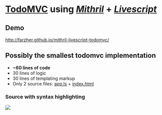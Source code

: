 # [TodoMVC](http://farzher.github.io/mithril-livescript-todomvc/) using *[Mithril](https://github.com/lhorie/mithril.js)* + *[Livescript](https://github.com/gkz/LiveScript)*

## Demo
http://farzher.github.io/mithril-livescript-todomvc/

## Possibly the smallest todomvc implementation
* **~60 lines of code**
* 30 lines of logic
* 30 lines of templating markup
* Only 2 source files: [app.ls](https://github.com/farzher/mithril-livescript-todomvc/blob/gh-pages/app.ls) + [index.html](https://github.com/farzher/mithril-livescript-todomvc/blob/gh-pages/index.html)


### Source with syntax highlighting
![](http://i.imgur.com/j8JmYxh.png)
